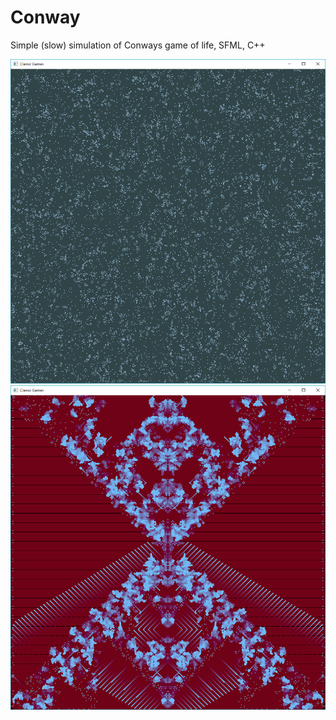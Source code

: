 # Conway
Simple (slow) simulation of Conways game of life, SFML, C++

![alt tag](https://github.com/MitchellHansen/Conway/blob/master/Screeny.png)
![alt tag](https://github.com/MitchellHansen/Conway/blob/master/Screeny2.png)
